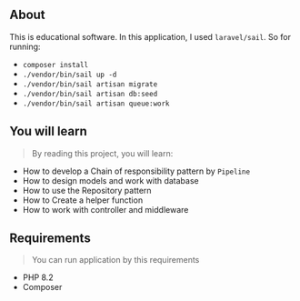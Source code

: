 ## About

This is educational software. In this application, I used `laravel/sail`. So for running:

- `composer install`
- `./vendor/bin/sail up -d`
- `./vendor/bin/sail artisan migrate`
- `./vendor/bin/sail artisan db:seed`
- `./vendor/bin/sail artisan queue:work`

## You will learn

> By reading this project, you will learn:

- How to develop a Chain of responsibility pattern by `Pipeline`
- How to design models and work with database
- How to use the Repository pattern
- How to Create a helper function
- How to work with controller and middleware

## Requirements

> You can run application by this requirements

- PHP 8.2
- Composer
